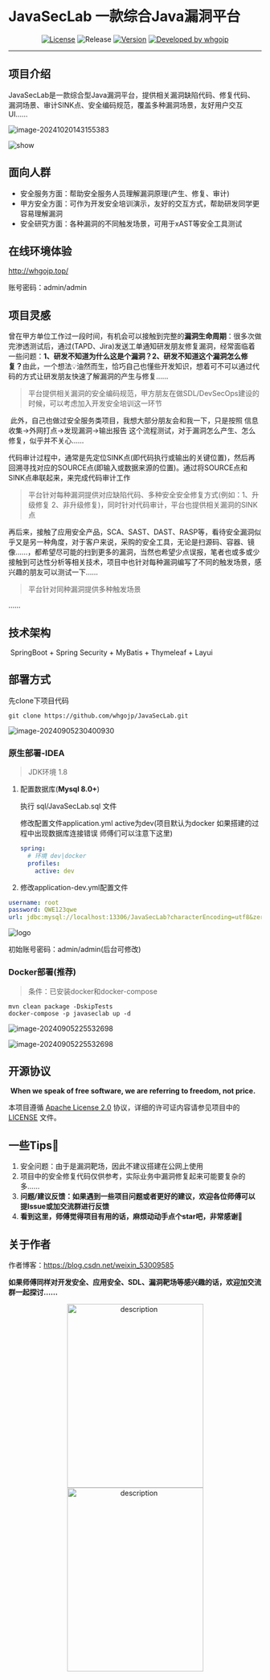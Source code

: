 [//]: # (# <img src="./pic/logo.png" alt="logo" style="zoom:5%;" />JavaSecLab 一款综合Java漏洞平台)
# JavaSecLab 一款综合Java漏洞平台

<p align="center">
<a href="https://www.apache.org/licenses/LICENSE-2.0.html"><img src="https://img.shields.io/github/license/alibaba/transmittable-thread-local?color=4D7A97&logo=apache" alt="License"></a>
<img src="https://img.shields.io/badge/Release-DEV-brightgreen.svg" alt="Release">
<a href="https://github.com/whgojp/JavaSecLab"><img src="https://img.shields.io/badge/Version-1.1-red.svg" alt="Version"></a>
<a href="https://blog.csdn.net/weixin_53009585"><img src="https://img.shields.io/badge/Developed%20by-whgojp-blue.svg" alt="Developed by whgojp"></a>
</p>

----------------------------------------

## 项目介绍
​	JavaSecLab是一款综合型Java漏洞平台，提供相关漏洞缺陷代码、修复代码、漏洞场景、审计SINK点、安全编码规范，覆盖多种漏洞场景，友好用户交互UI…… 

![image-20241020143155383](./pic/home.png)

![show](./pic/show.png)

## 面向人群

- 安全服务方面：帮助安全服务人员理解漏洞原理(产生、修复、审计)
- 甲方安全方面：可作为开发安全培训演示，友好的交互方式，帮助研发同学更容易理解漏洞
- 安全研究方面：各种漏洞的不同触发场景，可用于xAST等安全工具测试

## 在线环境体验

http://whgojp.top/

账号密码：admin/admin

## 项目灵感

​	曾在甲方单位工作过一段时间，有机会可以接触到完整的**漏洞生命周期**：很多次做完渗透测试后，通过(TAPD、Jira)发送工单通知研发朋友修复漏洞，经常面临着一些问题：**1、研发不知道为什么这是个漏洞？2、研发不知道这个漏洞怎么修复？**
​	由此，一个想法💡油然而生，恰巧自己也懂些开发知识，想着可不可以通过代码的方式让研发朋友快速了解漏洞的产生与修复……

> 平台提供相关漏洞的安全编码规范，甲方朋友在做SDL/DevSecOps建设的时候，可以考虑加入开发安全培训这一环节

​	此外，自己也做过安全服务类项目，我想大部分朋友会和我一下，只是按照 信息收集->外网打点->发现漏洞->输出报告 这个流程测试，对于漏洞怎么产生、怎么修复，似乎并不关心……

​	代码审计过程中，通常是先定位SINK点(即代码执行或输出的关键位置)，然后再回溯寻找对应的SOURCE点(即输入或数据来源的位置)。通过将SOURCE点和SINK点串联起来，来完成代码审计工作

> 平台针对每种漏洞提供对应缺陷代码、多种安全安全修复方式(例如：1、升级修复 2、非升级修复)，同时针对代码审计，平台也提供相关漏洞的SINK点

​	再后来，接触了应用安全产品，SCA、SAST、DAST、RASP等，看待安全漏洞似乎又是另一种角度，对于客户来说，采购的安全工具，无论是扫源码、容器、镜像……，都希望尽可能的扫到更多的漏洞，当然也希望少点误报，笔者也或多或少接触到可达性分析等相关技术，项目中也针对每种漏洞编写了不同的触发场景，感兴趣的朋友可以测试一下……

> 平台针对同种漏洞提供多种触发场景

……

## 技术架构

​	SpringBoot + Spring Security + MyBatis + Thymeleaf + Layui

## 部署方式

先clone下项目代码

```shell
git clone https://github.com/whgojp/JavaSecLab.git
```

![image-20240905230400930](./pic/git-clone.png)

### 原生部署-IDEA

> JDK环境 1.8

1. 配置数据库(**Mysql 8.0+**)

   执行 sql/JavaSecLab.sql 文件

   修改配置文件application.yml active为dev(项目默认为docker 如果搭建的过程中出现数据库连接错误 师傅们可以注意下这里)

   ```yaml
   spring:
     # 环境 dev|docker
     profiles:
       active: dev
   ```
   
2. 修改application-dev.yml配置文件

```yaml
username: root
password: QWE123qwe
url: jdbc:mysql://localhost:13306/JavaSecLab?characterEncoding=utf8&zeroDateTimeBehavior=convertToNull&useSSL=false&useJDBCCompliantTimezoneShift=true&useLegacyDatetimeCode=false&serverTimezone=GMT%2B8&nullCatalogMeansCurrent=true&allowPublicKeyRetrieval=true&allowMultiQueries=true
```

<img src="./pic/login.png" alt="logo" style="zoom:100%;" />

初始账号密码：admin/admin(后台可修改)

### Docker部署(推荐)

> 条件：已安装docker和docker-compose

```shell
mvn clean package -DskipTests
docker-compose -p javaseclab up -d
```

![image-20240905225532698](./pic/deploy-docker.png)

![image-20240905225532698](./pic/deploy-docker2.png)

## 开源协议

​	**When we speak of free software, we are referring to freedom, not price.**

本项目遵循 [Apache License 2.0](http://www.apache.org/licenses/LICENSE-2.0) 协议，详细的许可证内容请参见项目中的 [LICENSE](./LICENSE) 文件。

## 一些Tips🙋

1. 安全问题：由于是漏洞靶场，因此不建议搭建在公网上使用
1. 项目中的安全修复代码仅供参考，实际业务中漏洞修复起来可能要复杂的多……
1. **问题/建议反馈：如果遇到一些项目问题或者更好的建议，欢迎各位师傅可以提Issue或加交流群进行反馈**
1. **看到这里，师傅觉得项目有用的话，麻烦动动手点个star吧，非常感谢🙏**

## 关于作者

作者博客：https://blog.csdn.net/weixin_53009585

**如果师傅同样对开发安全、应用安全、SDL、漏洞靶场等感兴趣的话，欢迎加交流群一起探讨……**

<div style="text-align: center;">
    <img src="./pic/wechat.png" alt="description" width="271" height="366" />
    <img src="./pic/group.png" alt="description" width="271" height="366" />
</div>
